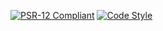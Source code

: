[![PSR-12 Compliant](https://img.shields.io/badge/PSR--12-Compliant-brightgreen.svg)](https://www.php-fig.org/psr/psr-12/)
[![Code Style](https://img.shields.io/badge/Code%20Style-Express%20PHP-blue.svg)](docs/CODING_STANDARDS.md)
